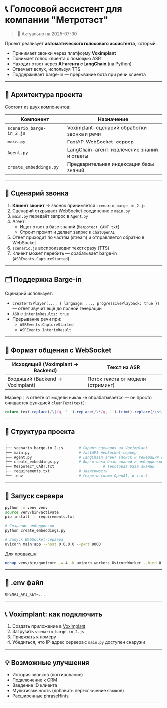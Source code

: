 # 📞 Голосовой ассистент для компании "Метротэст"

> 📅 Актуально на 2025-07-30

Проект реализует **автоматического голосового ассистента**, который:
- Принимает звонки через платформу **Voximplant**
- Понимает голос клиента с помощью ASR
- Находит ответ через **AI-агента с LangChain** (на Python)
- Отвечает вслух, используя TTS
- Поддерживает barge-in — прерывание бота при речи клиента

---

## 🧠 Архитектура проекта

Состоит из двух компонентов:

| Компонент      | Назначение                                      |
|----------------|--------------------------------------------------|
| `scenario_barge-in_2.js` | Voximplant-сценарий обработки звонка и речи |
| `main.py`      | FastAPI WebSocket-сервер                         |
| `Agent.py`     | LangChain-агент: извлечение знаний и ответы      |
| `create_embeddings.py` | Предварительная индексация базы знаний      |

---

## 🔁 Сценарий звонка

1. **Клиент звонит** → звонок принимается `scenario_barge-in_2.js`
2. Сценарий открывает WebSocket-соединение с `main.py`
3. `main.py` передаёт запрос в `Agent.py`
4. Агент:
   - Ищет ответ в базе знаний (`Метротест_САЙТ.txt`)
   - Строит промпт и делает запрос к `ChatOpenAI`
5. Ответ приходит по частям (stream) и отправляется обратно в WebSocket
6. `scenario.js` воспроизводит текст сразу (TTS)
7. Клиент может перебить — срабатывает barge-in (`ASREvents.CaptureStarted`)

---

## 🗂️ Поддержка Barge-in

Сценарий использует:

- `createTTSPlayer(..., { language: ..., progressivePlayback: true })` — ответ звучит ещё до полной генерации
- `ASR` с `interimResults: true`
- Прерывание речи при:
  - `ASREvents.CaptureStarted`
  - `ASREvents.InterimResult`

---

## 🧾 Формат общения с WebSocket

| Исходящий (Voximplant → Backend) | Текст из ASR |
|----------------------------------|--------------|
| Входящий (Backend → Voximplant)  | Поток текста от модели (стриминг) |

Маркер `|` в ответе от модели никак не обрабатывается — он просто очищается функцией `cleanText(text)`:
```js
return text.replace(/\|/g, ' ').replace(/\*/g, '').trim().replace(/\s+/g, ' ');
```

---

## 📁 Структура проекта

```bash
.
├── scenario_barge-in_2.js       # Скрипт сценария на Voximplant
├── main.py                      # FastAPI WebSocket-сервер
├── Agent.py                     # LangChain агент (поиск и генерация ответов)
├── create_embeddings.py         # Подготовка базы знаний и эмбеддингов
├── Метротест_САЙТ.txt                      # Текстовая база знаний
├── requirements.txt             # Зависимости
└── .env                         # Секреты (ключ OpenAI, и т.п.)
```

---

## 🚀 Запуск сервера

```bash
python -m venv venv
source venv/bin/activate
pip install -r requirements.txt

# Создание эмбеддингов
python create_embeddings.py

# Запуск WebSocket-сервера
uvicorn main:app --host 0.0.0.0 --port 8000
```

Для продакшн:
```bash
nohup venv/bin/gunicorn -w 4 -k uvicorn.workers.UvicornWorker --bind 0.0.0.0:8000 main:app &
```

---

## 🔐 .env файл

```env
OPENAI_API_KEY=...
```

---

## 📞 Voximplant: как подключить

1. Создать приложение в [Voximplant](https://manage.voximplant.com/)
2. Загрузить `scenario_barge-in_2.js`
3. Привязать к номеру
4. Убедиться, что IP-адрес сервера с `main.py` доступен снаружи

---

## 💡 Возможные улучшения

- История звонков (логгирование)
- Подключение к CRM
- Введение ID клиента
- Мультиязычность (добавить переключение языков)
- Расширенные phraseHints

---
